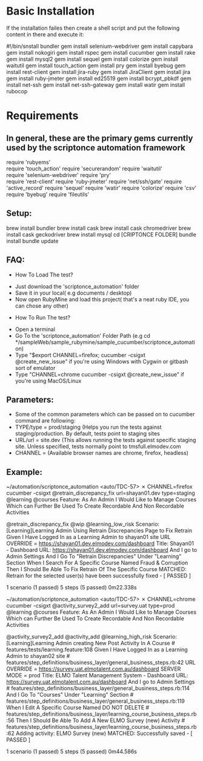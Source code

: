 # Basic Installation
If the installation failes then create a shell script and put the following content in there and execute it:

#!/bin/snstall bundler 
gem install selenium-webdriver 
gem install capybara 
gem install nokogiri 
gem install rspec 
gem install cucumber 
gem install rake 
gem install mysql2
gem install sequel
gem install colorize
gem install waitutil
gem install touch_action
gem install pry
gem install byebug
gem install rest-client
gem install jira-ruby
gem install JiraClient
gem install jira
gem install ruby-jmeter
gem install ed25519
gem install bcrypt_pbkdf
gem install net-ssh
gem install net-ssh-gateway
gem install watir
gem install rubocop


# Requirements
In general, these are the primary gems currently used by the scriptonce automation framework
-------------------------
require 'rubyems'   
require 'touch_action'
require 'securerandom'
require 'waitutil'   
require 'selenium-webdriver'
require 'pry'        
require 'rest-client'
require 'ruby-jmeter'
require 'net/ssh/gate'
require 'active_record'
require 'sequel'
require 'watir'
require 'colorize'
require 'csv'
require 'byebug'
require 'fileutils'


Setup:
--------------------------
brew install bundler
brew install cask
brew install cask chromedriver
brew install cask geckodriver
brew install mysql
cd [CRIPTONCE FOLDER]
bundle install 
bundle update


FAQ:
----------------------------

* How To Load The test?

- Just download the 'scriptonce_automation' folder
- Save it in your local( e.g documents / desktop)
- Now open RubyMine and load this project( that's a neat ruby IDE, you can chose any other)

* How To Run The test?

- Open a terminal
- Go To the 'scriptonce_automation' Folder Path (e.g cd */sampleWeb/sample_rubymine/sample_cucumber/scriptonce_automation)
- Type "$export CHANNEL=firefox; cucumber -csigxt @create_new_issue" if you're using Windows with Cygwin or gitbash sort of emulator
- Type "CHANNEL=chrome cucumber -csigxt @create_new_issue" if you're using MacOS/Linux

Parameters:
----------------------------
- Some of the common parameters which can be passed on to cucumber command are following:
- TYPE/type = prod/staging (Helps you run the tests against staging/production. By default, tests point to staging sites
- URL/url = site.dev (This allows running the tests against specific staging site. Unless specified, tests normally point to tmsfull.elmodev.com
- CHANNEL = <browser name> (Available browser names are chrome, firefox, headless)

Example:
-----------------------------
~/automation/scriptonce_automation <auto/TDC-57> ✗ CHANNEL=firefox cucumber -csigxt @retrain_discrepancy_fix url=shayan01.dev type=staging
@learning @courses
Feature: As An Admin I Would Like to Manage Courses Which can Further Be Used To Create Recordable And Non Recordable Activities

  @retrain_discrepancy_fix @wip @learning_low_risk
  Scenario: [Learning]Learning Admin Using Retrain Discrepancies Page to Fix Retrain
    Given I Have Logged In as a Learning Admin to shayan01 site
      URL OVERRIDE = https://shayan01.dev.elmodev.com/dashboard
      Title: Shayan01 - Dashboard
      URL: https://shayan01.dev.elmodev.com/dashboard
    And I go to Admin Settings
    And I Go To "Retrain Discrepancies" Under "Learning" Section
    When I Search For A Specific Course Named Fraud & Corruption
    Then I Should Be Able To Fix Retrain Of The Specific Course
      MATCHED: Retrain for the selected user(s) have been successfully fixed - [ PASSED ]

1 scenario (1 passed)
5 steps (5 passed)
0m22.338s

~/automation/scriptonce_automation <auto/TDC-57> ✗ CHANNEL=chrome cucumber -csigxt @activity_survey2_add url=survey.uat type=prod
@learning @courses
Feature: As An Admin I Would Like to Manage Courses Which can Further Be Used To Create Recordable And Non Recordable Activities

  @activity_survey2_add @activity_add @learning_high_risk
  Scenario: [Learning]Learning Admin creating New Post Activity In A Course # features/tests/learning.feature:108
    Given I Have Logged In as a Learning Admin to shayan02 site             # features/step_definitions/business_layer/general_business_steps.rb:42
      URL OVERRIDE = https://survey.uat.elmotalent.com.au/dashboard
      SERVER MODE = prod
      Title: ELMO Talent Management System - Dashboard
      URL: https://survey.uat.elmotalent.com.au/dashboard
    And I go to Admin Settings                                              # features/step_definitions/business_layer/general_business_steps.rb:114
    And I Go To "Courses" Under "Learning" Section                              # features/step_definitions/business_layer/general_business_steps.rb:119
    When I Edit A Specific Course Named DO NOT DELETE                       # features/step_definitions/business_layer/learning_course_business_steps.rb:56
    Then I Should Be Able To Add A New ELMO Survey (new) Activity           # features/step_definitions/business_layer/learning_course_business_steps.rb:62
      Adding activity: ELMO Survey (new)
      MATCHED: Successfully saved - [ PASSED ]

1 scenario (1 passed)
5 steps (5 passed)
0m44.586s
